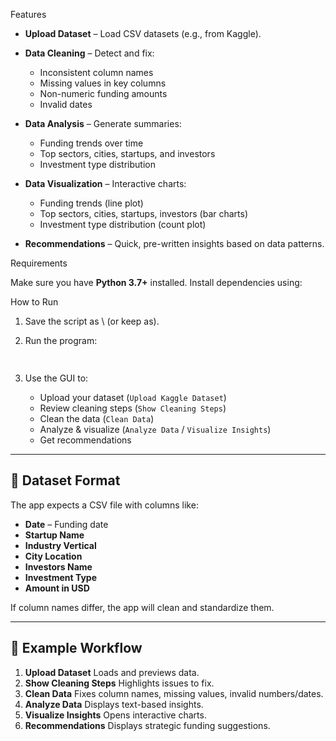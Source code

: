 
 Features

* **Upload Dataset** – Load CSV datasets (e.g., from Kaggle).
* **Data Cleaning** – Detect and fix:

  * Inconsistent column names
  * Missing values in key columns
  * Non-numeric funding amounts
  * Invalid dates
* **Data Analysis** – Generate summaries:

  * Funding trends over time
  * Top sectors, cities, startups, and investors
  * Investment type distribution
* **Data Visualization** – Interactive charts:

  * Funding trends (line plot)
  * Top sectors, cities, startups, investors (bar charts)
  * Investment type distribution (count plot)
* **Recommendations** – Quick, pre-written insights based on data patterns.


 Requirements

Make sure you have **Python 3.7+** installed.
Install dependencies using:




 How to Run

1. Save the script as \ (or keep as).
2. Run the program:

   ```bash
  
3. Use the GUI to:

   * Upload your dataset (`Upload Kaggle Dataset`)
   * Review cleaning steps (`Show Cleaning Steps`)
   * Clean the data (`Clean Data`)
   * Analyze & visualize (`Analyze Data` / `Visualize Insights`)
   * Get recommendations 

---

## 📁 Dataset Format

The app expects a CSV file with columns like:

* **Date** – Funding date
* **Startup Name**
* **Industry Vertical**
* **City Location**
* **Investors Name**
* **Investment Type**
* **Amount in USD**

If column names differ, the app will clean and standardize them.

---

## 📸 Example Workflow

1. **Upload Dataset**
   Loads and previews data.
2. **Show Cleaning Steps**
   Highlights issues to fix.
3. **Clean Data**
   Fixes column names, missing values, invalid numbers/dates.
4. **Analyze Data**
   Displays text-based insights.
5. **Visualize Insights**
   Opens interactive charts.
6. **Recommendations**
   Displays strategic funding suggestions.
